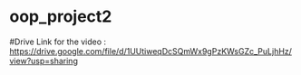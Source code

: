 # oop_project2
#Drive Link for the video : https://drive.google.com/file/d/1UUtiweqDcSQmWx9gPzKWsGZc_PuLjhHz/view?usp=sharing
